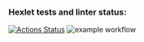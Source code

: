 ### Hexlet tests and linter status:
[![Actions Status](https://github.com/PolinaVoronczova/php-project-48/workflows/hexlet-check/badge.svg)](https://github.com/PolinaVoronczova/php-project-48/actions)
![example workflow](https://github.com/PolinaVoronczova/php-project-48/workflows/genDiff.yml/badge.svg)